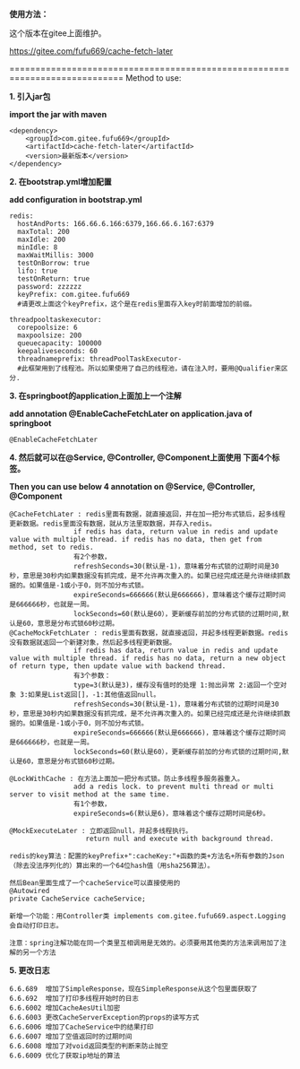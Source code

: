 **使用方法：**

这个版本在gitee上面维护。

https://gitee.com/fufu669/cache-fetch-later







============================================================================
Method to use:

**1. 引入jar包**

**import the jar with maven**

```
<dependency>
    <groupId>com.gitee.fufu669</groupId>
    <artifactId>cache-fetch-later</artifactId>
    <version>最新版本</version>
</dependency>
```

**2. 在bootstrap.yml增加配置**

**add configuration in bootstrap.yml**

```
redis:
  hostAndPorts: 166.66.6.166:6379,166.66.6.167:6379
  maxTotal: 200
  maxIdle: 200
  minIdle: 8
  maxWaitMillis: 3000
  testOnBorrow: true
  lifo: true
  testOnReturn: true
  password: zzzzzz
  keyPrefix: com.gitee.fufu669 
  #请更改上面这个keyPrefix，这个是在redis里面存入key时前面增加的前缀。

threadpooltaskexecutor:
  corepoolsize: 6
  maxpoolsize: 200
  queuecapacity: 100000
  keepaliveseconds: 60
  threadnameprefix: threadPoolTaskExecutor-
  #此框架用到了线程池。所以如果使用了自己的线程池，请在注入时，要用@Qualifier来区分.
  ```
**3. 在springboot的application上面加上一个注解**

**add annotation @EnableCacheFetchLater on application.java of springboot**
```
@EnableCacheFetchLater
```
**4. 然后就可以在@Service, @Controller, @Component上面使用 下面4个标签。**

**Then you can use below 4 annotation on @Service, @Controller, @Component**
```
@CacheFetchLater : redis里面有数据，就直接返回，并在加一把分布式锁后，起多线程更新数据。redis里面没有数据，就从方法里取数据，并存入redis。
                if redis has data, return value in redis and update value with multiple thread. if redis has no data, then get from method, set to redis. 
                有2个参数，
                refreshSeconds=30(默认是-1)，意味着分布式锁的过期时间是30秒，意思是30秒内如果数据没有抓完成，是不允许再次重入的。如果已经完成还是允许继续抓数据的。如果值是-1或小于0，则不加分布式锁。
                expireSeconds=666666(默认是666666)，意味着这个缓存过期时间是666666秒，也就是一周。
                lockSeconds=60(默认是60），更新缓存前加的分布式锁的过期时间,默认是60，意思是分布式锁60秒过期。
@CacheMockFetchLater : redis里面有数据，就直接返回，并起多线程更新数据。redis没有数据就返回一个新建对象，然后起多线程更新数据。
                if redis has data, return value in redis and update value with multiple thread. if redis has no data, return a new object of return type, then update value with backend thread.
                有3个参数：
                type=3(默认是3)，缓存没有值时的处理 1:抛出异常 2:返回一个空对象 3:如果是List返回[]，-1:其他值返回null。
                refreshSeconds=30(默认是-1)，意味着分布式锁的过期时间是30秒，意思是30秒内如果数据没有抓完成，是不允许再次重入的。如果已经完成还是允许继续抓数据的。如果值是-1或小于0，则不加分布式锁。
                expireSeconds=666666(默认是666666)，意味着这个缓存过期时间是666666秒，也就是一周。
                lockSeconds=60(默认是60），更新缓存前加的分布式锁的过期时间,默认是60，意思是分布式锁60秒过期。

@LockWithCache : 在方法上面加一把分布式锁。防止多线程多服务器重入。
                add a redis lock. to prevent multi thread or multi server to visit method at the same time.    
                有1个参数，
                expireSeconds=6(默认是6)，意味着这个缓存过期时间是6秒。

@MockExecuteLater : 立即返回null，并起多线程执行。
                   return null and execute with background thread.

redis的key算法：配置的keyPrefix+":cacheKey:"+函数的类+方法名+所有参数的Json（除去没法序列化的）算出来的一个64位hash值（用sha256算法）。

然后Bean里面生成了一个cacheService可以直接使用的
@Autowired
private CacheService cacheService;

新增一个功能：用Controller类 implements com.gitee.fufu669.aspect.Logging会自动打印日志。

注意：spring注解功能在同一个类里互相调用是无效的。必须要用其他类的方法来调用加了注解的另一个方法

```

**5. 更改日志**

```
6.6.689  增加了SimpleResponse，现在SimpleResponse从这个包里面获取了
6.6.692  增加了打印多线程开始时的日志
6.6.6002 增加CacheAesUtil加密
6.6.6003 更改CacheServerException的props的读写方式
6.6.6006 增加了CacheService中的结果打印
6.6.6007 增加了空值返回时的过期时间
6.6.6008 增加了对void返回类型的判断来防止抛空
6.6.6009 优化了获取ip地址的算法
```
